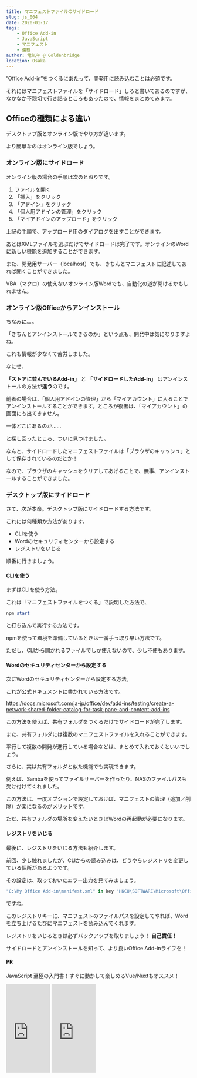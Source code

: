 ```yaml
---
title: マニフェストファイルのサイドロード
slug: js_004
date: 2020-01-17
tags: 
    - Office Add-in
    - JavaScript
    - マニフェスト
    - 連載
author: 電氣羊 @ Goldenbridge
location: Osaka
---
```


”Office Add-in”をつくるにあたって、開発用に読み込むことは必須です。

それにはマニフェストファイルを「サイドロード」しろと書いてあるのですが、なかなか不親切で行き詰るところもあったので、情報をまとめてみます。

## Officeの種類による違い

デスクトップ版とオンライン版でやり方が違います。

より簡単なのはオンライン版でしょう。

### オンライン版にサイドロード

オンライン版の場合の手順は次のとおりです。

1. ファイルを開く
2. 「挿入」をクリック
3. 「アドイン」をクリック
4. 「個人用アドインの管理」をクリック
5. 「マイアドインのアップロード」をクリック

上記の手順で、アップロード用のダイアログを出すことができます。 

あとはXMLファイルを選ぶだけでサイドロードは完了です。オンラインのWordに新しい機能を追加することができます。

また、開発用サーバー（localhost）でも、きちんとマニフェストに記述してあれば開くことができました。

 VBA（マクロ）の使えないオンライン版Wordでも、自動化の道が開けるかもしれません。

### オンライン版Officeからアンインストール

ちなみに。。。

「きちんとアンインストールできるのか」という点も、開発中は気になりますよね。

これも情報が少なくて苦労しました。

 なにせ、

**「ストアに並んでいるAdd-in」** と **「サイドロードしたAdd-in」** はアンインストールの方法が**違う**のです。

 

前者の場合は、「個人用アドインの管理」から「マイアカウント」に入ることでアンインストールすることができます。ところが後者は、「マイアカウント」の画面にも出てきません。

 一体どこにあるのか……

と探し回ったところ、ついに見つけました。

 なんと、サイドロードしたマニフェストファイルは「ブラウザのキャッシュ」として保存されているのだとか！

なので、ブラウザのキャッシュをクリアしてあげることで、無事、アンインストールすることができました。

### デスクトップ版にサイドロード
さて、次が本命。デスクトップ版にサイドロードする方法です。

これには何種類か方法があります。

- CLIを使う
- Wordのセキュリティセンターから設定する
- レジストリをいじる

順番に行きましょう。

####  CLIを使う

まずはCLIを使う方法。

これは「マニフェストファイルをつくる」で説明した方法で、

```powershell
npm start
```

と打ち込んで実行する方法です。

npmを使って環境を準備しているときは一番手っ取り早い方法です。

ただし、CLIから開かれるファイルでしか使えないので、少し不便もあります。

#### Wordのセキュリティセンターから設定する

次にWordのセキュリティセンターから設定する方法。

これが公式ドキュメントに書かれている方法です。

https://docs.microsoft.com/ja-jp/office/dev/add-ins/testing/create-a-network-shared-folder-catalog-for-task-pane-and-content-add-ins

この方法を使えば、共有フォルダをつくるだけでサイドロードが完了します。

また、共有フォルダには複数のマニフェストファイルを入れることができます。

平行して複数の開発が進行している場合などは、まとめて入れておくといいでしょう。

 

さらに、実は共有フォルダと似た機能でも実現できます。

例えば、Sambaを使ってファイルサーバーを作ったり、NASのファイルパスも受け付けてくれました。

 この方法は、一度オプションで設定しておけば、マニフェストの管理（追加／削除）が楽になるのがメリットです。

ただ、共有フォルダの場所を変えたいときはWordの再起動が必要になります。

#### レジストリをいじる

最後に、レジストリをいじる方法も紹介します。

前回、少し触れましたが、CLIからの読み込みは、どうやらレジストリを変更している個所があるようです。

その設定は、取っておいたエラー出力を見てみましょう。

```powershell
"C:\My Office Add-in\manifest.xml" in key "HKCU\SOFTWARE\Microsoft\Office\16.0\Wef\Developer".
```

ですね。

このレジストリキーに、マニフェストのファイルパスを設定してやれば、Wordを立ち上げるたびにマニフェストを読み込んでくれます。


レジストリをいじるときは必ずバックアップを取りましょう！ **自己責任！**

サイドロードとアンインストールを知って、より良いOffice Add-inライフを！

#### PR
JavaScript 至極の入門書！すぐに動かして楽しめるVue/Nuxtもオススメ！

<iframe style="width:120px;height:240px;" marginwidth="0" marginheight="0" scrolling="no" frameborder="0" src="https://rcm-fe.amazon-adsystem.com/e/cm?ref=qf_sp_asin_til&t=goldenbridg09-22&m=amazon&o=9&p=8&l=as1&IS1=1&detail=1&asins=4048930737&linkId=ebcbc825de19292c3e128eb6053cca6f&bc1=000000&lt1=_blank&fc1=333333&lc1=0066c0&bg1=ffffff&f=ifr">
</iframe>
<iframe style="width:120px;height:240px;" marginwidth="0" marginheight="0" scrolling="no" frameborder="0" src="https://rcm-fe.amazon-adsystem.com/e/cm?ref=qf_sp_asin_til&t=goldenbridg09-22&m=amazon&o=9&p=8&l=as1&IS1=1&detail=1&asins=B07X6F1C2P&linkId=5463808299d955a33915eddbd95246f7&bc1=000000&lt1=_blank&fc1=333333&lc1=0066c0&bg1=ffffff&f=ifr">
</iframe>

<link-to></link-to>